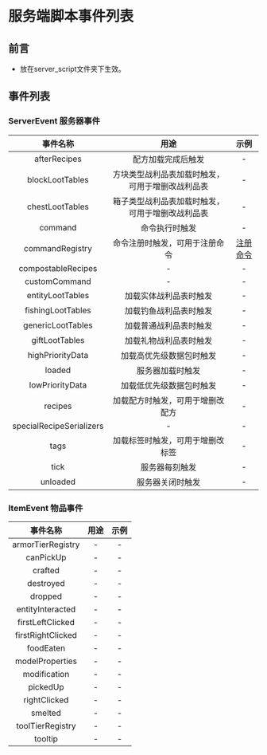 # 服务端脚本事件列表

## 前言

- 放在server_script文件夹下生效。

## 事件列表

### ServerEvent 服务器事件

|   事件名称    |   用途    |   示例    |
|:------------:|:---------:|:---------:|
|   afterRecipes    |  配方加载完成后触发   |  -   |
|   blockLootTables  |    方块类型战利品表加载时触发，可用于增删改战利品表   |  -   |
|   chestLootTables |   箱子类型战利品表加载时触发，可用于增删改战利品表   |  -   |
|   command    |  命令执行时触发   |  -   |
|   commandRegistry    |  命令注册时触发，可用于注册命令   |  [注册命令](../ServerScript/EventExamples/CommandRegistry.md)   |
|   compostableRecipes    |  -   |  -   |
|   customCommand    |  -   |  -   |
|   entityLootTables    |  加载实体战利品表时触发   |  -   |
|   fishingLootTables    |  加载钓鱼战利品表时触发   |  -   |
|   genericLootTables    |  加载普通战利品表时触发   |  -   |
|   giftLootTables    |  加载礼物战利品表时触发   |  -   |
|   highPriorityData    |  加载高优先级数据包时触发   |  -   |
|   loaded    |  服务器加载时触发   |  -   |
|   lowPriorityData    |  加载低优先级数据包时触发   |  -   |
|   recipes    |  加载配方时触发，可用于增删改配方   |  -   |
|   specialRecipeSerializers    |  -   |  -   |
|   tags    |  加载标签时触发，可用于增删改标签   |  -   |
|   tick    |  服务器每刻触发   |  -   |
|   unloaded    |  服务器关闭时触发   |  -   |

### ItemEvent 物品事件

|   事件名称    |   用途    |   示例    |
|:------------:|:---------:|:---------:|
|   armorTierRegistry   |   -   |   -   |
|   canPickUp   |   -   |   -   |
|   crafted    |   -   |   -   |
|   destroyed   |   -   |   -   |
|   dropped    |   -   |   -   |
|   entityInteracted    |   -   |   -   |
|   firstLeftClicked    |   -   |   -   |
|   firstRightClicked   |   -   |   -   |
|   foodEaten   |   -   |   -   |
|   modelProperties    |   -   |   -   |
|   modification    |   -   |   -   |
|   pickedUp    |   -   |   -   |
|   rightClicked    |   -   |   -   |
|   smelted    |   -   |   -   |
|   toolTierRegistry    |   -   |   -   |
|   tooltip    |   -   |   -   |
